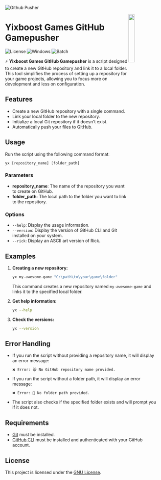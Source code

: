 ![Github Pusher](https://github.com/user-attachments/assets/ba6b6099-a79e-40c1-8997-51a5580e2131)

<img src='https://github.com/user-attachments/assets/e74a16bf-8750-4215-b569-b55967947e21' align='right' width='20%'>

# Yixboost Games GitHub Gamepusher

![License](https://img.shields.io/badge/license-GNU%20General%20Public%20License%20v3-blue.svg) ![Windows](https://img.shields.io/badge/platform-Windows-0078D7.svg) ![Batch](https://img.shields.io/badge/code-.bat-orange.svg)

⚡ **Yixboost Games GitHub Gamepusher** is a script designed to create a new GitHub repository and link it to a local folder. This tool simplifies the process of setting up a repository for your game projects, allowing you to focus more on development and less on configuration.

## Features

- Create a new GitHub repository with a single command.
- Link your local folder to the new repository.
- Initialize a local Git repository if it doesn't exist.
- Automatically push your files to GitHub.

## Usage

Run the script using the following command format:

```
yx [repository_name] [folder_path]
```

### Parameters

- **repository_name**: The name of the repository you want to create on GitHub.
- **folder_path**: The local path to the folder you want to link to the repository.

### Options

- `--help`: Display the usage information.
- `--version`: Display the version of GitHub CLI and Git installed on your system.
- `--rick`: Display an ASCII art version of Rick.

## Examples

1. **Creating a new repository:**

   ```bash
   yx my-awesome-game "C:\path\to\your\game\folder"
   ```

   This command creates a new repository named `my-awesome-game` and links it to the specified local folder.

2. **Get help information:**

   ```bash
   yx --help
   ```

3. **Check the versions:**

   ```bash
   yx --version
   ```

## Error Handling

- If you run the script without providing a repository name, it will display an error message:
  ```
  ❌ Error: 😺 No GitHub repository name provided.
  ```

- If you run the script without a folder path, it will display an error message:
  ```
  ❌ Error: 📂 No folder path provided.
  ```

- The script also checks if the specified folder exists and will prompt you if it does not.

## Requirements

- [Git](https://git-scm.com/) must be installed.
- [GitHub CLI](https://cli.github.com/) must be installed and authenticated with your GitHub account.

## License

This project is licensed under the [GNU License](LICENSE).
